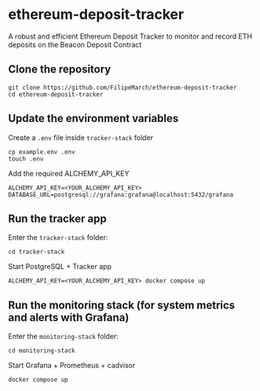 # ethereum-deposit-tracker
A robust and efficient Ethereum Deposit Tracker to monitor and record ETH deposits on the Beacon Deposit Contract

## Clone the repository

```
git clone https://github.com/FilipeMarch/ethereum-deposit-tracker
cd ethereum-deposit-tracker
```

## Update the environment variables

Create a `.env` file inside `tracker-stack` folder

```
cp example.env .env
touch .env
```
Add the required ALCHEMY_API_KEY
```
ALCHEMY_API_KEY=<YOUR_ALCHEMY_API_KEY>
DATABASE_URL=postgresql://grafana:grafana@localhost:5432/grafana
```

## Run the tracker app

Enter the `tracker-stack` folder:
```
cd tracker-stack
```
Start PostgreSQL + Tracker app
```
ALCHEMY_API_KEY=<YOUR_ALCHEMY_API_KEY> docker compose up
```

## Run the monitoring stack (for system metrics and alerts with Grafana)

Enter the `monitoring-stack` folder:
```
cd monitoring-stack
```
Start Grafana + Prometheus + cadvisor
```
docker compose up
```
